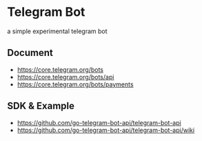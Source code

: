 Telegram Bot
=========
a simple experimental telegram bot

Document
------
  - https://core.telegram.org/bots
  - https://core.telegram.org/bots/api
  - https://core.telegram.org/bots/payments

SDK & Example
------
  - https://github.com/go-telegram-bot-api/telegram-bot-api
  - https://github.com/go-telegram-bot-api/telegram-bot-api/wiki

